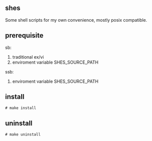 ## shes
Some shell scripts for my own convenience, mostly posix compatible.
## prerequisite
sb: 
1. traditional ex/vi 
2. enviroment variable SHES_SOURCE_PATH

ssb: 
1. enviroment variable SHES_SOURCE_PATH
## install
```
# make install
```
## uninstall 
```
# make uninstall
```

